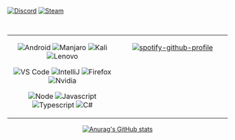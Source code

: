 [![Discord](https://img.shields.io/badge/Discord-121212?style=social&logo=discord)](https://discord.com/users/653082608871276584)
[![Steam](https://img.shields.io/badge/Steam-121212?style=social&logo=steam)](https://steamcommunity.com/id/yurei_dll)

<div align="center">
    <!-- I kinda hacked MD here lol -->
    <div>
</div>

<br/>


<!-- It looked better in the VS Code preview... -->
<table><tr><td valign="top" width="50%">
<div align="center">  

![Android](https://img.shields.io/badge/Android-05150C?style=flat-square&logo=android)
![Manjaro](https://img.shields.io/badge/Manjaro-121212?style=flat-square&logo=manjaro)
![Kali](https://img.shields.io/badge/Kali%20Linux-fdfdfc?style=flat-square&logo=kali-linux)
![Lenovo](https://img.shields.io/badge/Lenovo-E2231A?style=flat-square&logo=lenovo)


![VS Code](https://img.shields.io/badge/-VS%20Code-007ACC?style=flat-square&logo=visual-studio-code)
![IntelliJ](https://img.shields.io/badge/-IntelliJ%20IDEA-121212?style=flat-square&logo=jetbrains)
![Firefox](https://img.shields.io/badge/Firefox-121212?style=flat-square&logo=firefox)
![Nvidia](https://img.shields.io/badge/Nvidia-121212?style=flat-square&logo=nvidia)

![Node](https://img.shields.io/badge/Node%2ejs-121212?style=flat-square&logo=node%2ejs)
![Javascript](https://img.shields.io/badge/Javascript-121212?style=flat-square&logo=javascript)
![Typescript](https://img.shields.io/badge/Typescript-121212?style=flat-square&logo=typescript)
![C#](https://img.shields.io/badge/C%23-121212?style=flat-square&logo=c-sharp)

</div>
</td><td valign="top" width="50%">


<div align="center">  

[![spotify-github-profile](https://spotify-github-profile.vercel.app/api/view?uid=enu8m1q6ipzow1l1lh2coc33p&cover_image=true&theme=natemoo-re&bar_color=675df4&bar_color_cover=false)](https://github.com/kittinan/spotify-github-profile)
</div>
</td></tr></table>  

[![Anurag's GitHub stats](https://github-readme-stats.vercel.app/api?username=yurei-dll&hide_title=true&show_icons=true&theme=dark&border_color=2f363e&icon_color=675df4&bg_color=0d1017)](https://github.com/anuraghazra/github-readme-stats)


</div>
